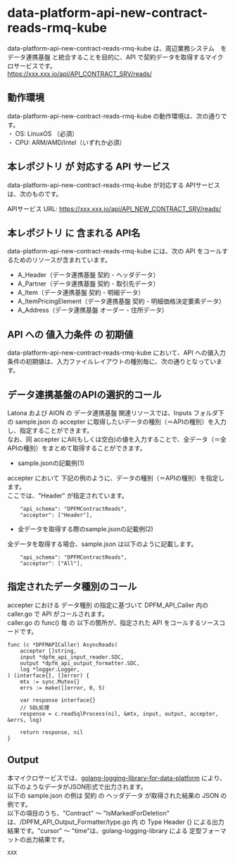 # data-platform-api-new-contract-reads-rmq-kube

data-platform-api-new-contract-reads-rmq-kube は、周辺業務システム　を データ連携基盤 と統合することを目的に、API で契約データを取得するマイクロサービスです。  
https://xxx.xxx.io/api/API_CONTRACT_SRV/reads/

## 動作環境

data-platform-api-new-contract-reads-rmq-kube の動作環境は、次の通りです。  
・ OS: LinuxOS （必須）  
・ CPU: ARM/AMD/Intel（いずれか必須）  

## 本レポジトリ が 対応する API サービス
data-platform-api-new-contract-reads-rmq-kube が対応する APIサービス は、次のものです。

APIサービス URL: https://xxx.xxx.io/api/API_NEW_CONTRACT_SRV/reads/

## 本レポジトリ に 含まれる API名
data-platform-api-new-contract-reads-rmq-kube には、次の API をコールするためのリソースが含まれています。  

* A_Header（データ連携基盤 契約 - ヘッダデータ）
* A_Partner（データ連携基盤 契約 - 取引先データ）
* A_Item（データ連携基盤 契約 - 明細データ）
* A_ItemPricingElement（データ連携基盤 契約 - 明細価格決定要素データ）
* A_Address（データ連携基盤 オーダー - 住所データ）

## API への 値入力条件 の 初期値
data-platform-api-new-contract-reads-rmq-kube において、API への値入力条件の初期値は、入力ファイルレイアウトの種別毎に、次の通りとなっています。  

## データ連携基盤のAPIの選択的コール

Latona および AION の データ連携基盤 関連リソースでは、Inputs フォルダ下の sample.json の accepter に取得したいデータの種別（＝APIの種別）を入力し、指定することができます。  
なお、同 accepter にAll(もしくは空白)の値を入力することで、全データ（＝全APIの種別）をまとめて取得することができます。  

* sample.jsonの記載例(1)  

accepter において 下記の例のように、データの種別（＝APIの種別）を指定します。  
ここでは、"Header" が指定されています。    
  
```
	"api_schema": "DPFMContractReads",
	"accepter": ["Header"],
```
  
* 全データを取得する際のsample.jsonの記載例(2)  

全データを取得する場合、sample.json は以下のように記載します。  

```
	"api_schema": "DPFMContractReads",
	"accepter": ["All"],
```

## 指定されたデータ種別のコール

accepter における データ種別 の指定に基づいて DPFM_API_Caller 内の caller.go で API がコールされます。  
caller.go の func() 毎 の 以下の箇所が、指定された API をコールするソースコードです。  

```
func (c *DPFMAPICaller) AsyncReads(
	accepter []string,
	input *dpfm_api_input_reader.SDC,
	output *dpfm_api_output_formatter.SDC,
	log *logger.Logger,
) (interface{}, []error) {
	mtx := sync.Mutex{}
	errs := make([]error, 0, 5)

	var response interface{}
	// SQL処理
	response = c.readSqlProcess(nil, &mtx, input, output, accepter, &errs, log)

	return response, nil
}
```

## Output  
本マイクロサービスでは、[golang-logging-library-for-data-platform](https://github.com/latonaio/golang-logging-library-for-data-platform) により、以下のようなデータがJSON形式で出力されます。  
以下の sample.json の例は 契約 の ヘッダデータ が取得された結果の JSON の例です。  
以下の項目のうち、"Contract" ～ "IsMarkedForDeletion" は、/DPFM_API_Output_Formatter/type.go 内 の Type Header {} による出力結果です。"cursor" ～ "time"は、golang-logging-library による 定型フォーマットの出力結果です。  

```
XXX
```
